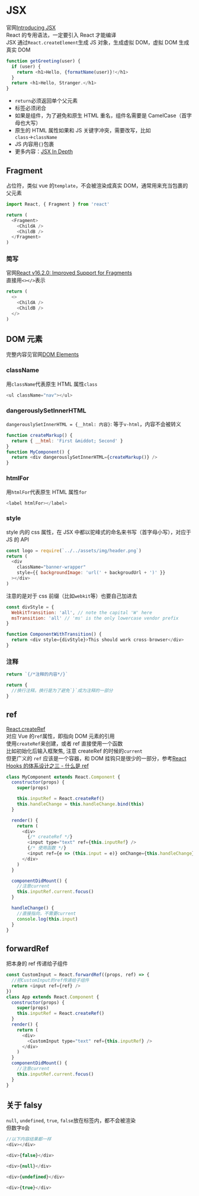 # JSX

官网[Introducing JSX](https://reactjs.org/docs/introducing-jsx.html)  
React 的专用语法，一定要引入 React 才能编译  
JSX 通过`React.createElement`生成 JS 对象，生成虚拟 DOM，虚拟 DOM 生成真实 DOM

```js
function getGreeting(user) {
  if (user) {
    return <h1>Hello, {formatName(user)}!</h1>
  }
  return <h1>Hello, Stranger.</h1>
}
```

- `return`必须返回单个父元素
- 标签必须闭合
- 如果是组件，为了避免和原生 HTML 重名，组件名需要是 CamelCase（首字母也大写）
- 原生的 HTML 属性如果和 JS 关键字冲突，需要改写，比如`class`→`className`
- JS 内容用`{}`包裹
- 更多内容：[JSX In Depth](https://reactjs.org/docs/jsx-in-depth.html)

## Fragment

占位符，类似 vue 的`template`，不会被渲染成真实 DOM，通常用来充当包裹的父元素

```js
import React, { Fragment } from 'react'

return (
  <Fragment>
    <ChildA />
    <ChildB />
  </Fragment>
)
```

### 简写

官网[React v16.2.0: Improved Support for Fragments](https://reactjs.org/blog/2017/11/28/react-v16.2.0-fragment-support.html)  
直接用`<></>`表示

```js
return (
  <>
    <ChildA />
    <ChildB />
  </>
)
```

## DOM 元素

完整内容见官网[DOM Elements](https://reactjs.org/docs/dom-elements.html)

### className

用`className`代表原生 HTML 属性`class`

```js
<ul className="nav"></ul>
```

### dangerouslySetInnerHTML

`dangerouslySetInnerHTML = {__html: 内容}`: 等于`v-html`，内容不会被转义

```js
function createMarkup() {
  return { __html: 'First &middot; Second' }
}
function MyComponent() {
  return <div dangerouslySetInnerHTML={createMarkup()} />
}
```

### htmlFor

用`htmlFor`代表原生 HTML 属性`for`

```js
<label htmlFor></label>
```

### style

style 内的 css 属性，在 JSX 中都以驼峰式的命名来书写（首字母小写），对应于 JS 的 API

```js
const logo = require(`../../assets/img/header.png`)
return (
  <div
    className="banner-wrapper"
    style={{ backgroundImage: 'url(' + backgroudUrl + ')' }}
  ></div>
)
```

注意的是对于 css 前缀（比如`webkit`等）也要自己加进去

```js
const divStyle = {
  WebkitTransition: 'all', // note the capital 'W' here
  msTransition: 'all' // 'ms' is the only lowercase vendor prefix
}

function ComponentWithTransition() {
  return <div style={divStyle}>This should work cross-browser</div>
}
```

### 注释

```js
return `{/*注释的内容*/}`
```

```js
return {
  //换行注释。换行是为了避免`}`成为注释的一部分
}
```

## ref

[React.createRef](https://reactjs.org/docs/react-api.html#reactcreateref)  
对应 Vue 的`ref`属性，即指向 DOM 元素的引用  
使用`createRef`来创建，或者 ref 直接使用一个函数  
比如初始化后输入框聚焦, 注意 createRef 的时候的`current`  
但更广义的 `ref` 应该是一个容器，和 DOM 挂钩只是很少的一部分，参考[React Hooks 的体系设计之三 - 什么是 ref](https://zhuanlan.zhihu.com/p/109742536)

```js
class MyComponent extends React.Component {
  constructor(props) {
    super(props)

    this.inputRef = React.createRef()
    this.handleChange = this.handleChange.bind(this)
  }

  render() {
    return (
      <div>
        {/* createRef */}
        <input type="text" ref={this.inputRef} />
        {/* 使用函数 */}
        <input ref={e => (this.input = e)} onChange={this.handleChange} />
      </div>
    )
  }

  componentDidMount() {
    //注意current
    this.inputRef.current.focus()
  }

  handleChange() {
    //直接指向，不需要current
    console.log(this.input)
  }
}
```

## forwardRef

把本身的 ref 传递给子组件

```js
const CustomInput = React.forwardRef((props, ref) => {
  //把CustomInput的ref传递给子组件
  return <input ref={ref} />
})
class App extends React.Component {
  constructor(props) {
    super(props)
    this.inputRef = React.createRef()
  }
  render() {
    return (
      <div>
        <CustomInput type="text" ref={this.inputRef} />
      </div>
    )
  }
  componentDidMount() {
    //注意current
    this.inputRef.current.focus()
  }
}
```

## 关于 falsy

`null`, `undefined`, `true`, `false`放在标签内，都不会被渲染  
但数字`0`会

```js
//以下内容结果都一样
<div></div>

<div>{false}</div>

<div>{null}</div>

<div>{undefined}</div>

<div>{true}</div>
```
